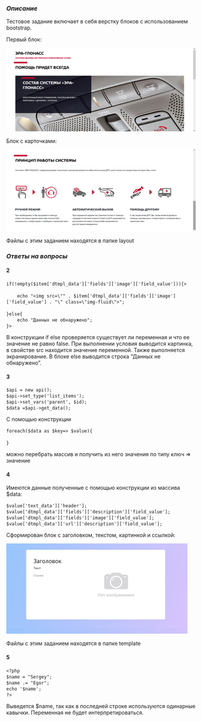 
### *Описание*

Тестовое задание включает в себя верстку блоков с использованием bootstrap.

Первый блок:

![Block 1](https://github.com/Camalo/avtoholdingRRT/blob/main/Block1.png)

Блок с карточками:

![Block 2](https://github.com/Camalo/avtoholdingRRT/blob/main/Block2.png)

Файлы с этим заданием находятся в папке layout

### *Ответы на вопросы*
#### 2

```
if(!empty($item['dtmpl_data']['fields']['image']['field_value'])){>

    echo "<img src=\"" . $item['dtmpl_data']['fields']['image']['field_value'] . "\" class=\"img-fluid\">";

}else{
    echo "Данных не обнаружено";
}>
```

В конструкции if else проверяется существует ли переменная и что ее значение не равно false. При выполнении условия выводится картинка, в свойстве src находится значение переменной. Также выполняется экранирование. В блоке else выводится строка “Данных не обнаружено”. 

#### 3

```
$api = new api();
$api->set_type('list_items');
$api->set_vars('parent', $id);
$data =$api->get_data();
```

С помощью конструкции 

```
foreach($data as $key=> $value){
    
}
```

можно перебрать массив и получить из него значения по
типу ключ => значение

#### 4

Имеются данные полученные с помощью конструкции из массива $data:

```
$value['text_data']['header'];
$value['dtmpl_data']['fields']['description']['field_value'];
$value['dtmpl_data']['fields']['image']['field_value'];
$value['dtmpl_data']['url']['description']['field_value'];
```

Сформирован блок с заголовком, текстом, картинкой и ссылкой:

![Block 3](https://github.com/Camalo/avtoholdingRRT/blob/main/Block3.png)

Файлы с этим заданием находятся в папке template

#### 5

```
<?php
$name = "Sergey";
$name .= "Egor";
echo '$name';
?>
```
Выведется $name, так как в последней строке используются одинарные кавычки. Переменная не будет интерпретироваться.

